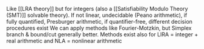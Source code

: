 Like [[LRA theory]] but for integers (also a [[Satisfiability Modulo Theory (SMT)]] solvable theory).
If not linear, undecidable (Peano arithmetic), if fully quantified, Presburger arithmetic, if quantifier-free, different decision procedures exist
We can apply methods like Fourier-Motzkin, but Simplex branch & bound/cut generally better. Methods exist also for LIRA = integer + real arithmetic and NLA = nonlinear arithmetic